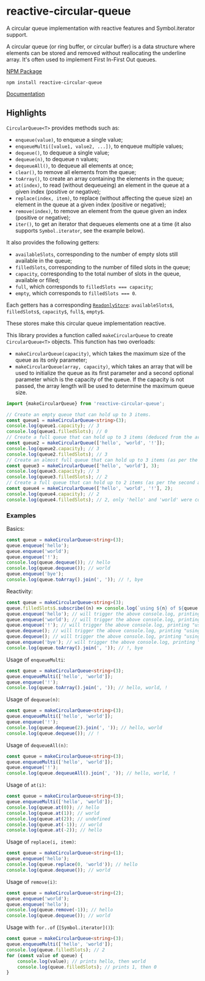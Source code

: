 # reactive-circular-queue

A circular queue implementation with reactive features and Symbol.iterator support.

A circular queue (or ring buffer, or circular buffer) is a data structure where
elements can be stored and removed without reallocating the underline
array. It's often used to implement First In-First Out queues.

[NPM Package](https://www.npmjs.com/package/reactive-circular-queue)

`npm install reactive-circular-queue`

[Documentation](./docs/README.md)

## Highlights

`CircularQueue<T>` provides methods such as:

- `enqueue(value)`, to enqueue a single value;
- `enqueueMulti([value1, value2, ...])`, to enqueue multiple values;
- `dequeue()`, to dequeue a single value;
- `dequeue(n)`, to dequeue n values;
- `dequeueAll()`, to dequeue all elements at once;
- `clear()`, to remove all elements from the queue;
- `toArray()`, to create an array containing the elements in the queue;
- `at(index)`, to read (without dequeueing) an element in the queue at a given index (positive or negative);
- `replace(index, item)`, to replace (without affecting the queue size) an element in the queue at a given index (positive or negative);
- `remove(index)`, to remove an element from the queue given an index (positive or negative);
- `iter()`, to get an iterator that dequeues elements one at a time (it also supports `Symbol.iterator`, see the example below).

It also provides the following getters:

- `availableSlots`, corresponding to the number of empty slots still available in the queue;
- `filledSlots`, corresponding to the number of filled slots in the queue;
- `capacity`, corresponding to the total number of slots in the queue, available or filled;
- `full`, which corresponds to `filledSlots === capacity`;
- `empty`, which corresponds to `filledSlots === 0`.

Each getters has a corresponding [`ReadonlyStore`](https://www.npmjs.com/package/universal-stores): `availableSlots$`, `filledSlots$`, `capacity$`, `full$`, `empty$`.

These stores make this circular queue implementation reactive.

This library provides a function called `makeCircularQueue` to create `CircularQueue<T>` objects.
This function has two overloads:
- `makeCircularQueue(capacity)`, which takes the maximum size of the queue as its only parameter;
- `makeCircularQueue(array, capacity)`, which takes an array that will be used to initialize the
queue as its first parameter and a second optional parameter which is the capacity of the queue.
If the capacity is not passed, the array length will be used to determine the maximum queue size.

```ts
import {makeCircularQueue} from 'reactive-circular-queue';

// Create an empty queue that can hold up to 3 items.
const queue1 = makeCircularQueue<string>(3);
console.log(queue1.capacity); // 3
console.log(queue1.filledSlots); // 0
// Create a full queue that can hold up to 3 items (deduced from the array length).
const queue2 = makeCircularQueue(['hello', 'world', '!']);
console.log(queue2.capacity); // 3
console.log(queue2.filledSlots); // 3
// Create an almost full queue that can hold up to 3 items (as per the second argument).
const queue3 = makeCircularQueue(['hello', 'world'], 3);
console.log(queue3.capacity); // 3
console.log(queue3.filledSlots); // 2
// Create a full queue that can hold up to 2 items (as per the second argument).
const queue4 = makeCircularQueue(['hello', 'world', '!'], 2);
console.log(queue4.capacity); // 2
console.log(queue4.filledSlots); // 2, only 'hello' and 'world' were copied inside the queue.
```

### Examples

Basics:

```ts
const queue = makeCircularQueue<string>(3);
queue.enqueue('hello');
queue.enqueue('world');
queue.enqueue('!');
console.log(queue.dequeue()); // hello
console.log(queue.dequeue()); // world
queue.enqueue('bye');
console.log(queue.toArray().join(', ')); // !, bye
```

Reactivity:

```ts
const queue = makeCircularQueue<string>(3);
queue.filledSlots$.subscribe((n) => console.log(`using ${n} of ${queue.capacity} slots`)); // immediately prints "using 0 of 3 slots"
queue.enqueue('hello'); // will trigger the above console.log, printing "using 1 of 3 slots"
queue.enqueue('world'); // will trigger the above console.log, printing "using 2 of 3 slots"
queue.enqueue('!'); // will trigger the above console.log, printing "using 3 of 3 slots"
queue.dequeue(); // will trigger the above console.log, printing "using 2 of 3 slots"
queue.dequeue(); // will trigger the above console.log, printing "using 1 of 3 slots"
queue.enqueue('bye'); // will trigger the above console.log, printing "using 2 of 3 slots"
console.log(queue.toArray().join(', ')); // !, bye
```

Usage of `enqueueMulti`:

```ts
const queue = makeCircularQueue<string>(3);
queue.enqueueMulti(['hello', 'world']);
queue.enqueue('!');
console.log(queue.toArray().join(', ')); // hello, world, !
```

Usage of `dequeue(n)`:

```ts
const queue = makeCircularQueue<string>(3);
queue.enqueueMulti(['hello', 'world']);
queue.enqueue('!');
console.log(queue.dequeue(2).join(', ')); // hello, world
console.log(queue.dequeue()); // !
```

Usage of `dequeueAll(n)`:

```ts
const queue = makeCircularQueue<string>(3);
queue.enqueueMulti(['hello', 'world']);
queue.enqueue('!');
console.log(queue.dequeueAll().join(', ')); // hello, world, !
```

Usage of `at(i)`:

```ts
const queue = makeCircularQueue<string>(3);
queue.enqueueMulti(['hello', 'world']);
console.log(queue.at(0)); // hello
console.log(queue.at(1)); // world
console.log(queue.at(2)); // undefined
console.log(queue.at(-1)); // world
console.log(queue.at(-2)); // hello
```

Usage of `replace(i, item)`:

```ts
const queue = makeCircularQueue<string>(1);
queue.enqueue('hello');
console.log(queue.replace(0, 'world')); // hello
console.log(queue.dequeue()); // world
```

Usage of `remove(i)`:

```ts
const queue = makeCircularQueue<string>(2);
queue.enqueue('world');
queue.enqueue('hello');
console.log(queue.remove(-1)); // hello
console.log(queue.dequeue()); // world
```

Usage with `for..of` (`[Symbol.iterator]()`):

```ts
const queue = makeCircularQueue<string>(3);
queue.enqueueMulti(['hello', 'world']);
console.log(queue.filledSlots); // 2
for (const value of queue) {
	console.log(value); // prints hello, then world
	console.log(queue.filledSlots); // prints 1, then 0
}
```
